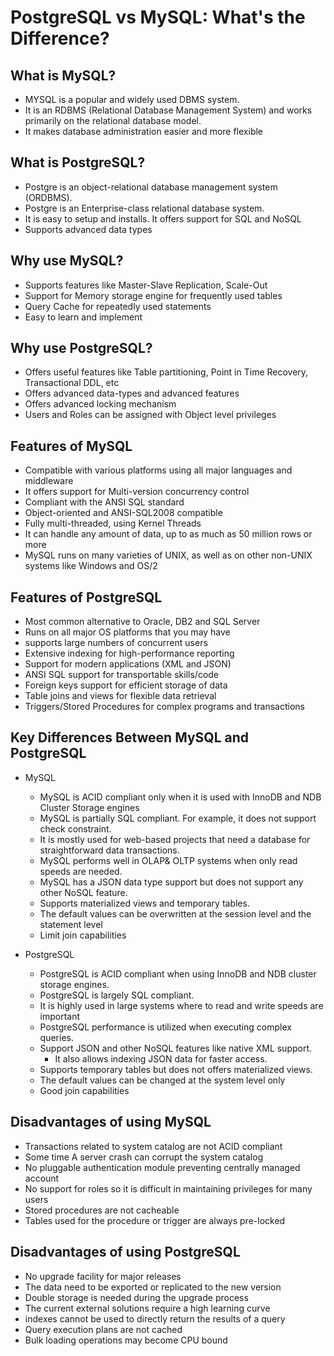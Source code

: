 # PostgreSQL vs MySQL: What's the Difference?


##	What is MySQL?

-	MYSQL is a popular and widely used DBMS system.
-	It is an RDBMS (Relational Database Management System) and works primarily on the relational database model.
-	It makes database administration easier and more flexible

##	What is PostgreSQL?

-	Postgre is an object-relational database management system (ORDBMS).
-	Postgre is an Enterprise-class relational database system. 
-	It is easy to setup and installs. It offers support for SQL and NoSQL
-	Supports advanced data types 

##	Why use MySQL?

-	Supports features like Master-Slave Replication, Scale-Out
-	Support for Memory storage engine for frequently used tables
-	Query Cache for repeatedly used statements
-	Easy to learn and implement


##	Why use PostgreSQL?

-	Offers useful features like Table partitioning, Point in Time Recovery, Transactional DDL, etc
-	Offers advanced data-types and advanced features
-	Offers advanced locking mechanism
-	Users and Roles can be assigned with Object level privileges


##	Features of MySQL

-	Compatible with various platforms using all major languages and middleware
-	It offers support for Multi-version concurrency control
-	Compliant with the ANSI SQL standard
-	Object-oriented and ANSI-SQL2008 compatible
-	Fully multi-threaded, using Kernel Threads
-	It can handle any amount of data, up to as much as 50 million rows or more
-	MySQL runs on many varieties of UNIX, as well as on other non-UNIX systems like Windows and OS/2



##	Features of PostgreSQL
-	Most common alternative to Oracle, DB2 and SQL Server
-	Runs on all major OS platforms that you may have
-	supports large numbers of concurrent users
-	Extensive indexing for high-performance reporting
-	Support for modern applications (XML and JSON)
-	ANSI SQL support for transportable skills/code
-	Foreign keys support for efficient storage of data
-	Table joins and views for flexible data retrieval
-	Triggers/Stored Procedures for complex programs and transactions


##	Key Differences Between MySQL and PostgreSQL

-	MySQL

	-	MySQL is ACID compliant only when it is used with InnoDB and NDB Cluster Storage engines
	-	MySQL is partially SQL compliant. For example, it does not support check constraint.	
	-	It is mostly used for web-based projects that need a database for straightforward data transactions.	
	-	MySQL performs well in OLAP& OLTP systems when only read speeds are needed.	
	-	MySQL has a JSON data type support but does not support any other NoSQL feature.	
	-	Supports materialized views and temporary tables.	
	-	The default values can be overwritten at the session level and the statement level	
	-	Limit join capabilities	

	
-	PostgreSQL
	-	PostgreSQL is ACID compliant when using InnoDB and NDB cluster storage engines.
	-	PostgreSQL is largely SQL compliant.
	-	It is highly used in large systems where to read and write speeds are important
	-	PostgreSQL performance is utilized when executing complex queries.
	-	Support JSON and other NoSQL features like native XML support. 
		-	It also allows indexing JSON data for faster access.
	-	Supports temporary tables but does not offers materialized views.
	-	The default values can be changed at the system level only
	-	Good join capabilities


	
##	Disadvantages of using MySQL

-	Transactions related to system catalog are not ACID compliant
-	Some time A server crash can corrupt the system catalog
-	No pluggable authentication module preventing centrally managed account
-	No support for roles so it is difficult in maintaining privileges for many users
-	Stored procedures are not cacheable
-	Tables used for the procedure or trigger are always pre-locked


##	Disadvantages of using PostgreSQL

-	No upgrade facility for major releases
-	The data need to be exported or replicated to the new version
-	Double storage is needed during the upgrade process
-	The current external solutions require a high learning curve
-	indexes cannot be used to directly return the results of a query
-	Query execution plans are not cached
-	Bulk loading operations may become CPU bound




